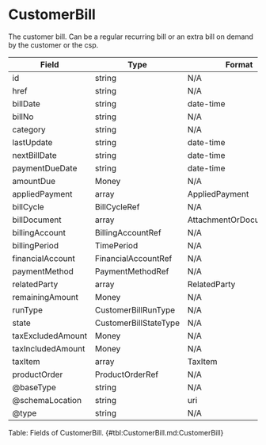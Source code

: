 <!--
    ATTENTION: This file was generated via gradle!
               Do NOT manually edit this file! Any such changes will be overwritten!
-->

# CustomerBill

The customer bill.
Can be a regular recurring bill or an extra bill on demand by the customer or the csp.

| Field | Type | Format | Required |
|-------|---|--------|---|
| id | string | N/A | No |
| href | string | N/A | No |
| billDate | string | date-time | No |
| billNo | string | N/A | No |
| category | string | N/A | No |
| lastUpdate | string | date-time | No |
| nextBillDate | string | date-time | No |
| paymentDueDate | string | date-time | No |
| amountDue | Money | N/A | No |
| appliedPayment | array | AppliedPayment | No |
| billCycle | BillCycleRef | N/A | No |
| billDocument | array | AttachmentOrDocumentRef | No |
| billingAccount | BillingAccountRef | N/A | No |
| billingPeriod | TimePeriod | N/A | No |
| financialAccount | FinancialAccountRef | N/A | No |
| paymentMethod | PaymentMethodRef | N/A | No |
| relatedParty | array | RelatedParty | No |
| remainingAmount | Money | N/A | No |
| runType | CustomerBillRunType | N/A | No |
| state | CustomerBillStateType | N/A | No |
| taxExcludedAmount | Money | N/A | No |
| taxIncludedAmount | Money | N/A | No |
| taxItem | array | TaxItem | No |
| productOrder | ProductOrderRef | N/A | No |
| \@baseType | string | N/A | No |
| \@schemaLocation | string | uri | No |
| \@type | string | N/A | No |

Table: Fields of CustomerBill. {#tbl:CustomerBill.md:CustomerBill}
